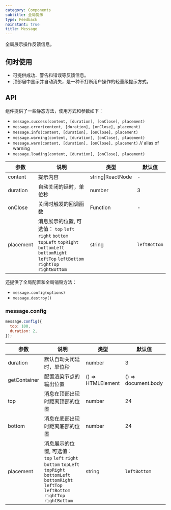```yaml
---
category: Components
subtitle: 全局提示
type: Feedback
noinstant: true
title: Message
---
```


全局展示操作反馈信息。

## 何时使用

- 可提供成功、警告和错误等反馈信息。
- 顶部居中显示并自动消失，是一种不打断用户操作的轻量级提示方式。

## API

组件提供了一些静态方法，使用方式和参数如下：

- `message.success(content, [duration], [onClose], placement)`
- `message.error(content, [duration], [onClose], placement)`
- `message.info(content, [duration], [onClose], placement)`
- `message.warning(content, [duration], [onClose], placement)`
- `message.warn(content, [duration], [onClose], placement)` // alias of warning
- `message.loading(content, [duration], [onClose], placement)`

| 参数 | 说明 | 类型 | 默认值 |
| --- | --- | --- | --- |
| content | 提示内容 | string\|ReactNode | - |
| duration | 自动关闭的延时，单位秒 | number | 3 |
| onClose | 关闭时触发的回调函数 | Function | - |
| placement | 消息展示的位置, 可选值： `top` `left` `right` `bottom` `topLeft` `topRight` `bottomLeft` `bottomRight` `leftTop` `leftBottom` `rightTop` `rightBottom`| string | `leftBottom`|


还提供了全局配置和全局销毁方法：

- `message.config(options)`
- `message.destroy()`

### message.config

```js
message.config({
  top: 100,
  duration: 2,
});
```

| 参数 | 说明 | 类型 | 默认值 |
| --- | --- | --- | --- |
| duration | 默认自动关闭延时，单位秒 | number | 3 |
| getContainer | 配置渲染节点的输出位置 | () => HTMLElement | () => document.body |
| top | 消息在顶部出现时距离顶部的位置 | number | 24 |
| bottom | 消息在底部出现时距离底部的位置 | number | 24 |
| placement | 消息展示的位置, 可选值： `top` `left` `right` `bottom` `topLeft` `topRight` `bottomLeft` `bottomRight` `leftTop` `leftBottom` `rightTop` `rightBottom`| string | `leftBottom`|
